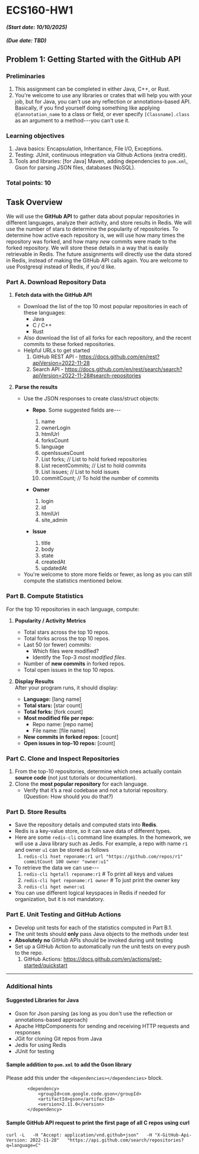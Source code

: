 # ECS160-HW1 
#### _(Start date: 10/10/2025)_
#### _(Due date: TBD)_
## Problem 1: Getting Started with the GitHub API  

### Preliminaries
1. This assignment can be completed in either Java, C++, or Rust.
2. You're welcome to use any libraries or crates that will help you with your job, but for Java, you can't use any reflection or annotations-based API. Basically, if you find yourself doing something like applying `@[annotation_name` to a class or field, or ever specify `[Classname].class` as an argument to a method---you can't use it. 

### Learning objectives
1. Java basics: Encapsulation, Inheritance, File I/O, Exceptions.
2. Testing: JUnit, continuous integration via Github Actions (extra credit).
3. Tools and libraries: [for Java] Maven, adding dependencies to `pom.xml`, Gson for parsing JSON files, databases (NoSQL).

### Total points: 10

## Task Overview

We will use the **GitHub API** to gather data about popular repositories in different languages, analyze their activity, and store results in Redis. 
We will use the number of stars to determine the popularity of repositories. To determine how active each repository is, we will use how many times
the repository was forked, and how many _new_ commits were made to the forked repository. We will store these details in a way that is easily retrievable
in Redis. The future assignments will directly use the data stored in Redis, instead of making the GitHub API calls again. You are welcome to use Postgresql 
instead of Redis, if you'd like.


### Part A. Download Repository Data
1. **Fetch data with the GitHub API**  
   - Download the list of the top 10 most popular repositories in each of these languages:  
     - Java  
     - C / C++  
     - Rust  
   - Also download the list of all forks for each repository, and the recent commits to these forked repositories.
   - Helpful URLs to get started
        1. GitHub REST API - https://docs.github.com/en/rest?apiVersion=2022-11-28
        2. Search API - https://docs.github.com/en/rest/search/search?apiVersion=2022-11-28#search-repositories
        
2. **Parse the results**  
   - Use the JSON responses to create class/struct objects:  
     - **Repo**. Some suggested fields are---
       1. name
       2. ownerLogin
       3. htmlUrl
       4. forksCount
       5. language
       6. openIssuesCount
       7. List<Repo> forks; // List to hold forked repositories
       8. List<Commit> recentCommits; // List to hold commits
       9. List<Issue> issues; // List to hold issues
       10. commitCount; // To hold the number of commits

     - **Owner**
        1. login
        2. id
        3. htmlUrl
        4. site_admin
     - **Issue**
        1. title
        2. body
        3. state
        4. createdAt
        5. updatedAt
   - You're welcome to store more fields or fewer, as long as you can still compute the statistics mentioned below.


### Part B. Compute Statistics
For the top 10 repositories in each language, compute:  

1. **Popularity / Activity Metrics**
   - Total stars across the top 10 repos.  
   - Total forks across the top 10 repos.  
   - Last 50 (or fewer) commits:  
     - Which files were modified?  
     - Identify the Top-3 *most modified files*.  
   - Number of **new commits** in forked repos.  
   - Total open issues in the top 10 repos.  

2. **Display Results**  
   After your program runs, it should display:  
   - **Language:** [lang name]  
   - **Total stars:** [star count]  
   - **Total forks:** [fork count]  
   - **Most modified file per repo:**  
     - Repo name: [repo name]  
     - File name: [file name]  
   - **New commits in forked repos:** [count]  
   - **Open issues in top-10 repos:** [count]  


### Part C. Clone and Inspect Repositories
1. From the top-10 repositories, determine which ones actually contain **source code** (not just tutorials or documentation).  
2. Clone the **most popular repository** for each language.  
   - Verify that it’s a real codebase and not a tutorial repository. (Question: How should you do that?)


### Part D. Store Results
- Save the repository details and computed stats into **Redis**.
- Redis is a key-value store, so it can save data of different types.
- Here are some `redis-cli` command line examples. In the homework, we will use a Java library such as Jedis. For example, a repo with name `r1` and owner `u1` can be stored as follows
  1. `redis-cli hset reponame:r1 url "https://github.com/repos/r1" commitCount 100 owner "owner:u1"`
- To retrieve the data we can use---
  1. `redis-cli hgetall reponame:r1` # To print all keys and values
  2. `redis-cli hget reponame:r1 owner` # To just print the owner key
  3. `redis-cli hget owner:u1`
- You can use different logical keyspaces in Redis if needed for organization, but it is not mandatory.



### Part E. Unit Testing and GitHub Actions
- Develop unit tests for each of the statistics computed in Part B.1.
- The unit tests should **only** pass Java objects to the methods under test
- **Absolutely no** GitHub APIs should be invoked during unit testing
- Set up a GitHub Action to automatically run the unit tests on every push to the repo.
  1. GitHub Actions: https://docs.github.com/en/actions/get-started/quickstart

---

### Additional hints
#### Suggested Libraries for Java
- Gson for Json parsing (as long as you don't use the reflection or annotations-based approach)
- Apache HttpComponents for sending and receiving HTTP requests and responses
- JGit for cloning Git repos from Java
- Jedis for using Redis
- JUnit for testing

#### Sample addition to `pom.xml` to add the Gson library

Please add this under the `<dependencies></dependencies>` block.
```
        <dependency>
            <groupId>com.google.code.gson</groupId>
            <artifactId>gson</artifactId>
            <version>2.11.0</version>
        </dependency>
```

#### Sample GitHub API request to print the first page of all C repos using curl
```
curl -L   -H "Accept: application/vnd.github+json"   -H "X-GitHub-Api-Version: 2022-11-28"   "https://api.github.com/search/repositories?q=language=C"
```

